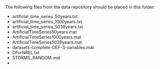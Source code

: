 The following files from the data repository should be placed in this folder:
 * artificial_time_series_50years.txt
 * artificial_time_series_1000years.txt
 * artificial_time_series_5039years.txt
 * ArtificialTimeSeries50years.mat
 * ArtificialTimeSeries1000years.mat
 * ArtificialTimeSeries5039years.mat
 * datasets-complete-DEF-3-variables.mat
 * DForNREL.txt
 * STORMS_RANDOM.mat
 * 
